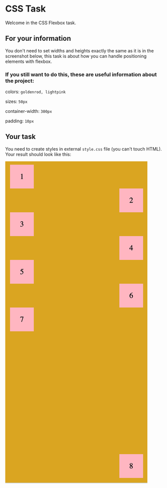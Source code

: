 # CSS Task

Welcome in the CSS Flexbox task.

## For your information

You don't need to set widths and heights exactly the same as it is in the screenshot below, this task is about how you
can handle positioning elements with flexbox.

### If you still want to do this, these are useful information about the project:

colors: `goldenrod, lightpink`

sizes: `50px`

container-width: `300px`

padding: `10px`

## Your task

You need to create styles in external `style.css` file (you can't touch HTML). Your result should look like this:

![result](result.png)   
